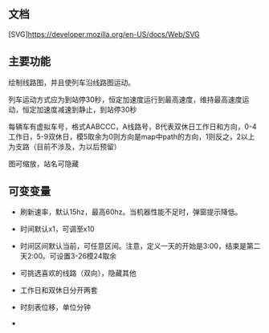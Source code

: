 ## 文档

[SVG]https://developer.mozilla.org/en-US/docs/Web/SVG

## 主要功能

绘制线路图，并且使列车沿线路图运动。

列车运动方式应为到站停30秒，恒定加速度运行到最高速度，维持最高速度运动，恒定加速度减速到静止，到站停30秒

每辆车有虚拟车号，格式AABCCC，A线路号，B代表双休日工作日和方向，0-4工作日，5-9双休日，模5取余为0则方向是map中path的方向，1则反之，2以上为支路（目前不涉及，为以后预留）

图可缩放，站名可隐藏

## 可变变量

+ 刷新速率，默认15hz，最高60hz。当机器性能不足时，弹窗提示降低。

+ 时间默认x1，可调至x10

+ 时间区间默认当前，可任意区间。注意，定义一天的开始是3:00，结束是第二天2:00。可设置3-26模24取余

+ 可挑选喜欢的线路（双向），隐藏其他

+ 工作日和双休日分开两套

+ 时刻表位移，单位分钟

+ 







